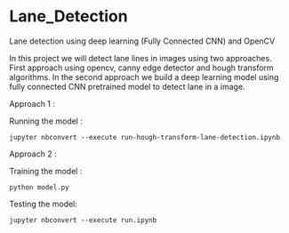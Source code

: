 # Lane_Detection
Lane detection using deep learning (Fully Connected CNN) and OpenCV

In this project we will detect lane lines in images using two approaches. First approach using opencv, canny edge detector and hough transform algorithms. In the second approach we build a deep learning model using fully connected CNN pretrained model to detect lane in a image.

Approach 1 :

Running the model :
```
jupyter nbconvert --execute run-hough-transform-lane-detection.ipynb
```

Approach 2 : 

Training the model :
```
python model.py
```

Testing the model:
```
jupyter nbconvert --execute run.ipynb
```

